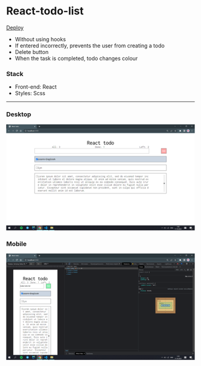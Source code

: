 # React-todo-list
[Deploy](https://react-todo-list-two-opal.vercel.app/)
- Without using hooks
- If entered incorrectly, prevents the user from creating a todo
- Delete button
- When the task is completed, todo changes colour

### Stack
- Front-end: React
- Styles: Scss
---
### Desktop
![Desctop](https://github.com/NIKITACODEE/react-todo-list/blob/main/src/components/style/todo-list.PNG)

### Mobile
![Mobile](https://github.com/NIKITACODEE/react-todo-list/blob/main/src/components/style/todo-mobile.PNG)
